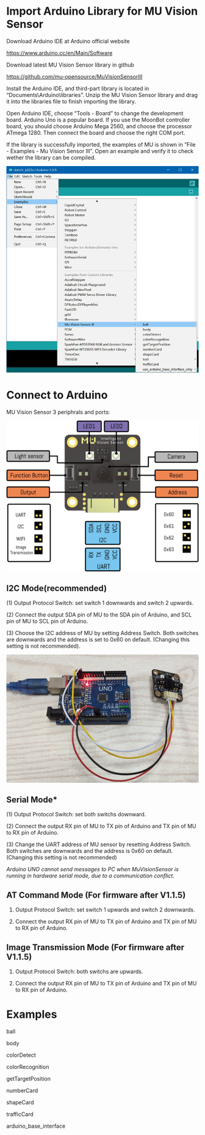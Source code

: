 # Import Arduino Library for MU Vision Sensor

Download Arduino IDE at Arduino official website

<https://www.arduino.cc/en/Main/Software>

Download latest MU Vision Sensor library in github

<https://github.com/mu-opensource/MuVisionSensorIII>

Install the Arduino IDE, and third-part library is located in “Documents\Arduino\libraries”.
Unzip the MU Vision Sensor library and drag it into the libraries file to finish importing the library.

Open Arduino IDE, choose “Tools - Board” to change the development board. Arduino Uno is a popular board. 
If you use the MoonBot controller board, you should choose Arduino Mega 2560, and choose the processor ATmega 1280. 
Then connect the board and choose the right COM port.

If the library is successfully imported, the examples of MU is shown in ”File - Examples - Mu Vision Sensor III”.
Open an example and verify it to check wether the library can be compiled.

![](./images/MUVS3_Arduino_library_en.png)

# Connect to Arduino

MU Vision Sensor 3 periphrals and ports:

![](./images/MUVS3_pinout.png)

## I2C Mode(recommended)

(1) Output Protocol Switch: set switch 1 downwards and switch 2 upwards.

(2) Connect the output SDA pin of MU to the SDA pin of Arduino, and SCL pin of MU to SCL pin of Arduino.

(3) Choose the I2C address of MU by setting Address Switch. Both switches are downwards and the address is set to 0x60 on default. (Changing this setting is not recommended).

![](./images/MUVS3_Arduino_connect.png)

## Serial Mode*

(1) Output Protocol Switch: set both switchs downward.

(2) Connect the output RX pin of MU to TX pin of Arduino and TX pin of MU to RX pin of Arduino.

(3) Change the UART address of MU sensor by resetting Address Switch. Both switches are downwards and the address is 0x60 on default. (Changing this setting is not recommended)

*Arduino UNO cannot send messages to PC when MuVisionSensor is running in hardware serial mode, due to a communication conflict.*

## AT Command Mode (For firmware after V1.1.5)

1. Output Protocol Switch: set switch 1 upwards and switch 2 downwards.

2. Connect the output RX pin of MU to TX pin of Arduino and TX pin of MU to RX pin of Arduino.

## Image Transmission Mode (For firmware after V1.1.5)

1. Output Protocol Switch: both switchs are upwards.

2. Connect the output RX pin of MU to TX pin of Arduino and TX pin of MU to RX pin of Arduino.

# Examples

ball

body

colorDetect

colorRecognition

getTargetPosition

numberCard

shapeCard

trafficCard

arduino_base_interface
